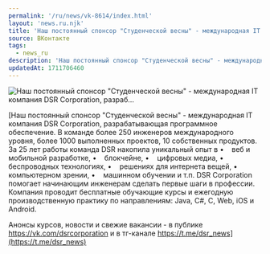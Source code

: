 ```yaml
---
permalink: '/ru/news/vk-8614/index.html'
layout: 'news.ru.njk'
title: 'Наш постоянный спонсор "Студенческой весны" - международная IT компания DSR Corporation, разраб…'
source: ВКонтакте
tags:
  - news_ru
description: 'Наш постоянный спонсор "Студенческой весны" - международная IT компания DSR Corporation, разраб…'
updatedAt: 1711706460
---
```

![Наш постоянный спонсор "Студенческой весны" - международная IT компания DSR Corporation, разраб…](https://sun1-87.userapi.com/impg/31USRUbzsO1o5G8xZRS_tElNqQz-86AS1EF5pA/IEHDofl6jsU.jpg?size=320x320&quality=96&sign=0b30662c1f1d8e29e45b1ccca269be1e&c_uniq_tag=rtsDi10uolh11sb5wSLZKiuywhbiJdDSpEaT7EN7KpU&type=album)

[Наш постоянный спонсор "Студенческой весны" - международная IT компания DSR Corporation, разрабатывающая программное обеспечение.
В команде более 250 инженеров международного уровня, более 1000 выполненных проектов, 10 собственных продуктов. За 25 лет работы команда DSR накопила уникальный опыт в
•    веб и мобильной разработке, 
•    блокчейне, 
•    цифровых медиа, 
•    беспроводных технологиях, 
•    решениях для интернета вещей, 
•    компьютерном зрении,
•    машинном обучении и т.п.
DSR Corporation помогает начинающим инженерам сделать первые шаги в профессии. Компания проводит бесплатные обучающие курсы и ежегодную производственную практику по направлениям: Java, C#, C, Web, iOS и Android. 

Анонсы курсов, новости и свежие вакансии - в публике https://vk.com/dsrcorporation и в тг-канале https://t.me/dsr_news](https://t.me/dsr_news)
